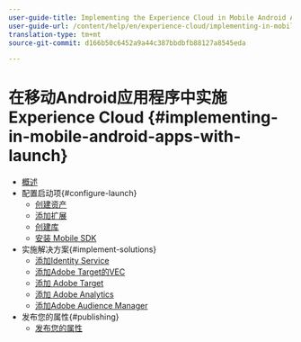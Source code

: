 ```yaml
---
user-guide-title: Implementing the Experience Cloud in Mobile Android Applications
user-guide-url: /content/help/en/experience-cloud/implementing-in-mobile-android-apps-with-launch/index.html
translation-type: tm+mt
source-git-commit: d166b50c6452a9a44c387bbdbfb88127a8545eda

---
```



# 在移动Android应用程序中实施Experience Cloud {#implementing-in-mobile-android-apps-with-launch}

+ [概述](index.md)
+ 配置启动项{#configure-launch}
   + [创建资产](launch-create-a-property.md)
   + [添加扩展](launch-add-extensions.md)
   + [创建库](launch-create-a-library.md)
   + [安装 Mobile SDK](launch-install-the-mobile-sdk.md)
+ 实施解决方案{#implement-solutions}
   + [添加Identity Service](id-service.md)
   + [添加Adobe Target的VEC](target-vec.md)
   + [添加 Adobe Target](target.md)
   + [添加 Adobe Analytics](analytics.md)
   + [添加Adobe Audience Manager](audience-manager.md)
+ 发布您的属性{#publishing}
   + [发布您的属性](publish.md)
